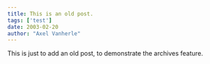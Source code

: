 ```yaml
---
title: This is an old post.
tags: ['test']
date: 2003-02-20
author: "Axel Vanherle"
---
```


This is just to add an old post, to demonstrate the archives feature.
